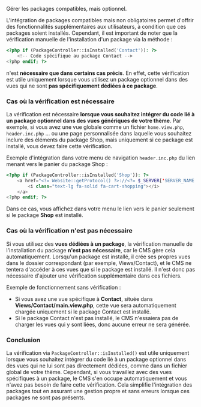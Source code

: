 Gérer les packages compatibles, mais optionnel.

L'intégration de packages compatibles mais non obligatoires permet d'offrir des fonctionnalités supplémentaires aux utilisateurs, à condition que ces packages soient installés. Cependant, il est important de noter que la vérification manuelle de l'installation d'un package via la méthode :
```php
<?php if (PackageController::isInstalled('Contact')): ?>
    <!-- Code spécifique au package Contact -->
<?php endif; ?>
```
n'est **nécessaire que dans certains cas précis**. En effet, cette vérification est utile uniquement lorsque vous utilisez un package optionnel dans des vues qui ne sont **pas spécifiquement dédiées à ce package**.

### Cas où la vérification est nécessaire
La vérification est nécessaire **lorsque vous souhaitez intégrer du code lié à un package optionnel dans des vues génériques de votre thème**. Par exemple, si vous avez une vue globale comme un fichier `home.view.php`, `header.inc.php` ... ou une page personnalisée dans laquelle vous souhaitez inclure des éléments du package Shop, mais uniquement si ce package est installé, vous devez faire cette vérification.

Exemple d'intégration dans votre menu de navigation `header.inc.php` du lien menant vers le panier du package Shop :
```php
<?php if (PackageController::isInstalled('Shop')): ?>
    <a href="<?= Website::getProtocol() ?>://<?= $_SERVER['SERVER_NAME'] ?><?= EnvManager::getInstance()->getValue('PATH_SUBFOLDER') ?>shop/cart">
        <i class="text-lg fa-solid fa-cart-shopping"></i>
    </a>
<?php endif; ?>
```
Dans ce cas, vous affichez dans votre menu le lien vers le panier seulement si le package **Shop** est installé.

### Cas où la vérification n'est pas nécessaire

Si vous utilisez des **vues dédiées à un package**, la vérification manuelle de l'installation du package **n'est pas nécessaire**, car le CMS gère cela automatiquement. Lorsqu'un package est installé, il crée ses propres vues dans le dossier correspondant (par exemple, Views/Contact), et le CMS ne tentera d'accéder à ces vues que si le package est installé. Il n'est donc pas nécessaire d'ajouter une vérification supplémentaire dans ces fichiers.

Exemple de fonctionnement sans vérification :
- Si vous avez une vue spécifique à **Contact**, située dans **Views/Contact/main.view.php**, cette vue sera automatiquement chargée uniquement si le package Contact est installé.
- Si le package Contact n'est pas installé, le CMS n'essaiera pas de charger les vues qui y sont liées, donc aucune erreur ne sera générée.

### Conclusion
La vérification via `PackageController::isInstalled()` est utile uniquement lorsque vous souhaitez intégrer du code lié à un package optionnel dans des vues qui ne lui sont pas directement dédiées, comme dans un fichier global de votre thème. Cependant, si vous travaillez avec des vues spécifiques à un package, le CMS s'en occupe automatiquement et vous n'avez pas besoin de faire cette vérification. Cela simplifie l'intégration des packages tout en assurant une gestion propre et sans erreurs lorsque ces packages ne sont pas présents.